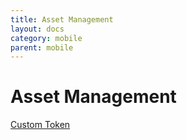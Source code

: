 ```yaml
---
title: Asset Management
layout: docs
category: mobile
parent: mobile
---
```


# Asset Management

[Custom Token](/tronlink-app/asset-management/custom-token)